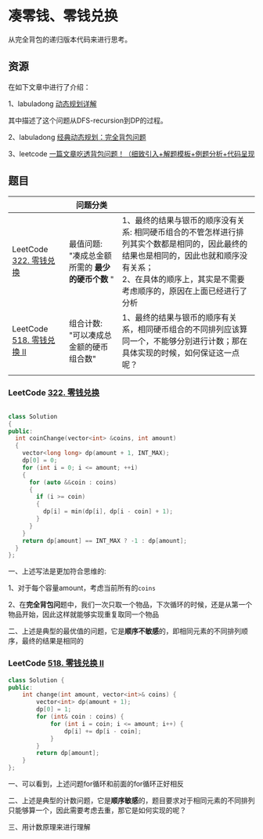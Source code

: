 # 凑零钱、零钱兑换

从完全背包的递归版本代码来进行思考。

## 资源

在如下文章中进行了介绍：

1、labuladong [动态规划详解](https://mp.weixin.qq.com/s/Cw39C9MY9Wr2JlcvBQZMcA) 

其中描述了这个问题从DFS-recursion到DP的过程。

2、labuladong [经典动态规划：完全背包问题](https://mp.weixin.qq.com/s/zGJZpsGVMlk-Vc2PEY4RPw)

3、leetcode [一篇文章吃透背包问题！（细致引入+解题模板+例题分析+代码呈现](https://leetcode-cn.com/problems/partition-equal-subset-sum/solution/yi-pian-wen-zhang-chi-tou-bei-bao-wen-ti-a7dd/) 



## 题目

|                                                              | 问题分类                                         |                                                              |
| ------------------------------------------------------------ | ------------------------------------------------ | ------------------------------------------------------------ |
| LeetCode [322. 零钱兑换](https://leetcode-cn.com/problems/coin-change/) | 最值问题: "凑成总金额所需的 **最少的硬币个数** " | 1、最终的结果与银币的顺序没有关系: 相同硬币组合的不管怎样进行排列其实个数都是相同的，因此最终的结果也是相同的，因此也就和顺序没有关系；<br>2、在具体的顺序上，其实是不需要考虑顺序的，原因在上面已经进行了分析 |
| LeetCode [518. 零钱兑换 II](https://leetcode-cn.com/problems/coin-change-2/) | 组合计数: "可以凑成总金额的硬币组合数"           | 1、最终的结果与银币的顺序有关系，相同硬币组合的不同排列应该算同一个，不能够分别进行计数；那在具体实现的时候，如何保证这一点呢？ |
|                                                              |                                                  |                                                              |



### LeetCode [322. 零钱兑换](https://leetcode-cn.com/problems/coin-change/) 

```c++

class Solution
{
public:
  int coinChange(vector<int> &coins, int amount)
  {
    vector<long long> dp(amount + 1, INT_MAX);
    dp[0] = 0;
    for (int i = 0; i <= amount; ++i) 
    {
      for (auto &&coin : coins)
      {
        if (i >= coin)
        {
          dp[i] = min(dp[i], dp[i - coin] + 1);
        }
      }
    }
    return dp[amount] == INT_MAX ? -1 : dp[amount];
  }
};

```

一、上述写法是更加符合思维的: 

1、对于每个容量amount，考虑当前所有的`coins` 

2、在**完全背包问**题中，我们一次只取一个物品，下次循环的时候，还是从第一个物品开始，因此这样就能够实现重复取同一个物品 

二、上述是典型的最优值的问题，它是**顺序不敏感**的，即相同元素的不同排列顺序，最终的结果是相同的



### LeetCode [518. 零钱兑换 II](https://leetcode-cn.com/problems/coin-change-2/) 



```c++
class Solution {
public:
    int change(int amount, vector<int>& coins) {
        vector<int> dp(amount + 1);
        dp[0] = 1;
        for (int& coin : coins) {
            for (int i = coin; i <= amount; i++) {
                dp[i] += dp[i - coin];
            }
        }
        return dp[amount];
    }
};

```

一、可以看到，上述问题for循环和前面的for循环正好相反

二、上述是典型的计数问题，它是**顺序敏感**的，题目要求对于相同元素的不同排列只能够算一个，因此需要考虑去重，那它是如何实现的呢？

三、用计数原理来进行理解

